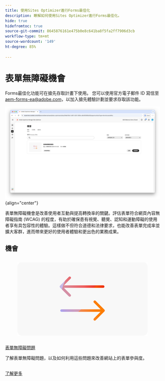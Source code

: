 ```yaml
---
title: 使用Sites Optimizer進行Forms最佳化
description: 瞭解如何使用Sites Optimizer進行Forms最佳化。
hide: true
hidefromtoc: true
source-git-commit: 8645876161e475b0e8c641ba8f5fa2ff7906d3cb
workflow-type: tm+mt
source-wordcount: '149'
ht-degree: 85%

---
```



# 表單無障礙機會

<span class="preview"> Forms最佳化功能可在搶先存取計畫下使用。 您可以使用官方電子郵件 ID 寫信至 aem-forms-ea@adobe.com，以加入搶先體驗計劃並要求存取該功能。</span>

![表單無障礙機會](./assets/form-accesibility/hero.png){align="center"}


表單無障礙機會是改善使用者互動與提高轉換率的關鍵。評估表單符合網頁內容無障礙指南 (WCAG) 的程度，有助於確保患有視覺、聽覺、認知和運動障礙的使用者享有具包容性的體驗。這樣做不但符合道德和法律要求，也能改善表單完成率並擴大客群，進而帶來更好的使用者體驗和更出色的業務成果。

## 機會

<!-- CARDS
 
* ../documentation/opportunities/low-views.md
  {title=Low views}
  {image=../assets/common/card-bag.png}
* ../documentation/opportunities/low-conversions.md
  {title=Low conversions}
  {image=../assets/common/card-bag.png}

--->
<!-- START CARDS HTML - DO NOT MODIFY BY HAND -->
<div class="columns">
    <div class="column is-half-tablet is-half-desktop is-one-third-widescreen" aria-label="Forms Accessibility issues">
        <div class="card" style="height: 100%; display: flex; flex-direction: column; height: 100%;">
            <div class="card-image">
                <figure class="image x-is-16by9">
                    <a href="../documentation/opportunities/forms-accessibility-issues.md" title="表單無障礙問題" target="_blank" rel="referrer">
                        <img class="is-bordered-r-small" src="../assets/common/card-arrows.png" alt="表單無障礙問題"
                             style="width: 100%; aspect-ratio: 16 / 9; object-fit: cover; overflow: hidden; display: block; margin: auto;">
                    </a>
                </figure>
            </div>
            <div class="card-content is-padded-small" style="display: flex; flex-direction: column; flex-grow: 1; justify-content: space-between;">
                <div class="top-card-content">
                    <p class="headline is-size-6 has-text-weight-bold">
                        <a href="../documentation/opportunities/forms-accessibility-issues.md" target="_blank" rel="referrer" title="表單無障礙問題">表單無障礙問題</a>
                    </p>
                    <p class="is-size-6">了解表單無障礙問題，以及如何利用這些問題來改善網站上的表單參與度。</p>
                </div>
                <a href="../documentation/opportunities/forms-accessibility-issues.md" target="_blank" rel="referrer" class="spectrum-Button spectrum-Button--outline spectrum-Button--primary spectrum-Button--sizeM" style="align-self: flex-start; margin-top: 1rem;">
                    <span class="spectrum-Button-label has-no-wrap has-text-weight-bold">了解更多</span>
                </a>
            </div>
        </div>
    </div>
</div>
<!-- END CARDS HTML - DO NOT MODIFY BY HAND -->
